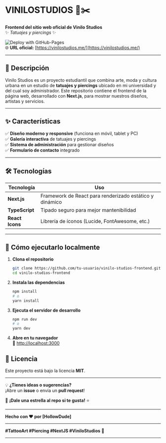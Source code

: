 # **VINILOSTUDIOS** 🎨✂️  

**Frontend del sitio web oficial de Vinilo Studios**  
✨ *Tatuajes y piercings* ✨  

![Deploy with GitHub-Pages](https://vinilostudios.me/)  
🌐 **URL oficial:** [https://vinilostudios.me/](https://vinilostudios.me/)  

---

## **📌 Descripción**  
Vinilo Studios es un proyecto estudiantil que combina arte, moda y cultura urbana en un estudio de **tatuajes y piercings** ubicado en mi universidad y del cual soy administrador. Este repositorio contiene el frontend de la página web, desarrollado con **Next.js**, para mostrar nuestros diseños, artistas y servicios.  

---

## **✨ Características**  
✅ **Diseño moderno y responsive** (funciona en móvil, tablet y PC)  
✅ **Galería interactiva** de tatuajes y piercings  
✅ **Sistema de administración** para gestionar diseños  
✅ **Formulario de contacto** integrado  

---

## **🛠️ Tecnologías**  
| **Tecnología**  | **Uso** |  
|----------------|---------|  
| **Next.js** | Framework de React para renderizado estático y dinámico |  
| **TypeScript** | Tipado seguro para mejor mantenibilidad |  
| **React Icons** | Librería de íconos (Lucide, FontAwesome, etc.) |  

---

## **🚀 Cómo ejecutarlo localmente**  

1. **Clona el repositorio**  
   ```bash
   git clone https://github.com/tu-usuario/vinilo-studios-frontend.git
   cd vinilo-studios-frontend
   ```

2. **Instala las dependencias**  
   ```bash
   npm install
   # o
   yarn install
   ```

3. **Ejecuta el servidor de desarrollo**  
   ```bash
   npm run dev
   # o
   yarn dev
   ```

4. **Abre en tu navegador**  
   🔗 [http://localhost:3000](http://localhost:3000)  



## **📜 Licencia**  
Este proyecto está bajo la licencia **MIT**.  

---  

💡 **¿Tienes ideas o sugerencias?**  
¡Abre un **issue** o envía un **pull request**!  

🌟 **¡Dale una estrella al repo si te gusta!** ⭐  

---  

**Hecho con ❤️ por [HollowDude]**  

---  

**#TattooArt #Piercing #NextJS #ViniloStudios** 🚀  

---  
